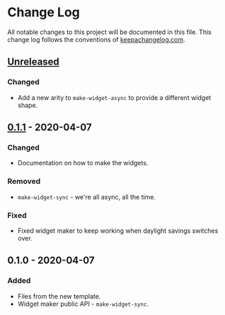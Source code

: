 # Change Log
All notable changes to this project will be documented in this file. This change log follows the conventions of [keepachangelog.com](http://keepachangelog.com/).

## [Unreleased]
### Changed
- Add a new arity to `make-widget-async` to provide a different widget shape.

## [0.1.1] - 2020-04-07
### Changed
- Documentation on how to make the widgets.

### Removed
- `make-widget-sync` - we're all async, all the time.

### Fixed
- Fixed widget maker to keep working when daylight savings switches over.

## 0.1.0 - 2020-04-07
### Added
- Files from the new template.
- Widget maker public API - `make-widget-sync`.

[Unreleased]: https://github.com/your-name/minicitrus.core/compare/0.1.1...HEAD
[0.1.1]: https://github.com/your-name/minicitrus.core/compare/0.1.0...0.1.1
